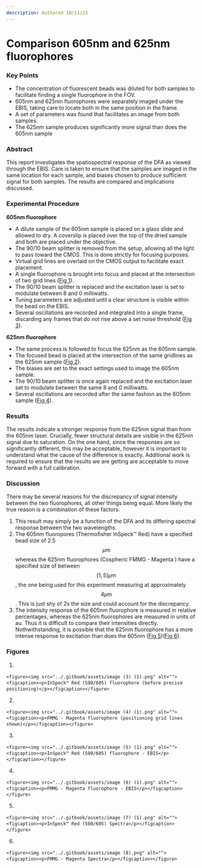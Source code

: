 ```yaml
---
description: Authored 10/11/23
---
```


# Comparison 605nm and 625nm fluorophores

### Key Points

* The concentration of fluorescent beads was diluted for both samples to facilitate finding a single fluorophore in the FOV.
* 605nm and 625nm fluorophores were separately imaged under the EBIS, taking care to locate both in the same position in the frame.
* A set of parameters was found that facilitates an image from both samples.
* The 625nm sample produces significantly more signal than does the 605nm sample

### Abstract

This report investigates the spatiospectral response of the DFA as viewed through the EBIS. Care is taken to ensure that the samples are imaged in the same location for each sample, and biases chosen to produce sufficient signal for both samples. The results are compared and implications discussed.



### Experimental Procedure

**605nm fluorophore**

* A dilute sample of the 605nm sample is placed on a glass slide and allowed to dry. A coverslip is placed over the top of the dried sample and both are placed under the objective.
* The 90/10 beam splitter is removed from the setup, allowing all the light to pass toward the CMOS. This is done strictly for focusing purposes.
* Virtual grid lines are overlaid on the CMOS output to facilitate exact placement.
* A single fluorophore is brought into focus and placed at the intersection of two grid lines ([Fig 1](comparison-605nm-and-625nm-fluorophores.md#figures)).
* The 90/10 beam splitter is replaced and the excitation laser is set to modulate between 8 and 0 milliwatts.
* Tuning parameters are adjusted until a clear structure is visible within the bead on the EBIS.
* Several oscillations are recorded and integrated into a single frame, discarding any frames that do not rise above a set noise threshold ([Fig 3](comparison-605nm-and-625nm-fluorophores.md#figures)).

**625nm fluorophore**

* The same process is followed to focus the 625nm as the 605nm sample.
* The focused bead is placed at the intersection of the same gridlines as the 625nm sample ([Fig 2](comparison-605nm-and-625nm-fluorophores.md#figures)).
* The biases are set to the exact settings used to image the 605nm sample.
* The 90/10 beam splitter is once again replaced and the excitation laser set to modulate between the same 8 and 0 milliwatts.
* Several oscillations are recorded after the same fashion as the 605nm sample ([Fig 4](comparison-605nm-and-625nm-fluorophores.md#figures)).

### Results

The results indicate a stronger response from the 625nm signal than from the 605nm laser. Crucially, fewer structural details are visible in the 625nm signal due to saturation. On the one hand, since the responses are so significantly different, this may be acceptable, however it is important to understand what the cause of the difference is exactly. Additional work is required to ensure that the results we are getting are acceptable to move forward with a full calibration.

### Discussion

There may be several reasons for the discrepancy of signal intensity between the two fluorophores, all other things being equal. More likely the true reason is a combination of these factors.&#x20;

1. This result may simply be a function of the DFA and its differing spectral response between the two wavelengths.
2. The 605nm fluoropores (Thermofisher InSpeck™ Red) have a specified bead size of 2.5$$\mu\text{m}$$ whereas the 625nm fluorophores (Cospheric FMMG - Magenta )  have a specified size of between $$[1, 5]\mu\text{m}$$, the one being used for this experiment measuring at approximately $$4\mu\text{m}$$. This is just shy of 2x the size and could account for the discrepancy.
3. The intensity response of the 605nm fluorophore is measured in relative percentages, whereas the 625nm fluorophores are measured in units of au. Thus it is difficult to compare their intensities directly. Nothwithstanding, it is possible that the 625nm fluorophore has a more intense response to excitation than does the 605nm ([Fig 5](comparison-605nm-and-625nm-fluorophores.md#figures))([Fig 6](comparison-605nm-and-625nm-fluorophores.md#figures)).

### Figures

1.

    <figure><img src="../.gitbook/assets/image (3) (1).png" alt=""><figcaption><p>InSpeck™ Red (580/605) fluorophore (before precise positioning)</p></figcaption></figure>


2.

    <figure><img src="../.gitbook/assets/image (4) (1).png" alt=""><figcaption><p>FMMG - Magenta fluorophore (positioning grid lines shown)</p></figcaption></figure>


3.

    <figure><img src="../.gitbook/assets/image (5) (1).png" alt=""><figcaption><p>InSpeck™ Red (580/605) fluorophore - EBIS</p></figcaption></figure>


4.

    <figure><img src="../.gitbook/assets/image (6) (1).png" alt=""><figcaption><p>FMMG - Magenta fluorophore - EBIS</p></figcaption></figure>


5.

    <figure><img src="../.gitbook/assets/image (7) (1).png" alt=""><figcaption><p>InSpeck™ Red (580/605) Spectra</p></figcaption></figure>


6.

    <figure><img src="../.gitbook/assets/image (8).png" alt=""><figcaption><p>FMMG - Magenta Spectra</p></figcaption></figure>
